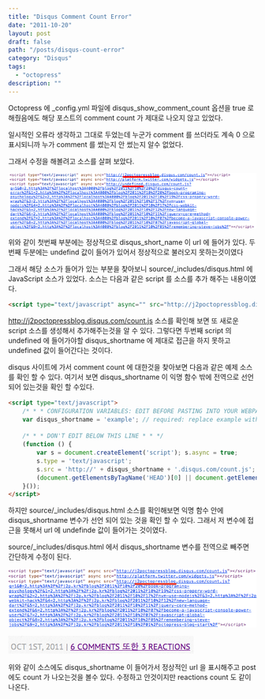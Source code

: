 ```yaml
---
title: "Disqus Comment Count Error"
date: "2011-10-20"
layout: post
draft: false
path: "/posts/disqus-count-error"
category: "Disqus"
tags: 
  - "octopress"
description: ""  
---
```


Octopress 에 \_config.yml 파일에 disqus_show_comment_count 옵션을
true 로 해줬음에도 해당 포스트의 comment count 가 제대로 나오지 않고 있었다.

일시적인 오류라 생각하고 그대로 두었는데 누군가 comment 를 쓰더라도 계속 0 으로 표시되니까 누가 comment 를 썼는지 안 썼는지 알수 없었다.

그래서 수정을 해볼려고 소스를 살펴 보았다.

![disqus error](./disqus_error.png)

위와 같이 첫번째 부분에는 정상적으로 disqus_short_name 이 url 에 들어가 있다.
두번째 두분에는 undefind 값이 들어가 있어서 정상적으로 불러오지 못하는것이였다

그래서 해당 소스가 들어가 있는 부분을 찾아보니 source/\_includes/disqus.html 에 JavaScript 소스가 있었다.
소스는 다음과 같은 script 를 소스를 추가 해주는 내용이였다.

```html
<script type="text/javascript" async="" src="http://j2poctopressblog.disqus.com/count.js"></script>
```

http://j2poctopressblog.disqus.com/count.js 소스를 확인해 보면 또 새로운 script 소스를 생성해서 추가해주는것을 알 수 있다.
그렇다면 두번째 script 의 undefined 에 들어가야할 disqus_shortname 에 제대로 접근을 하지 못하고 undefined 값이 들어간다는 것이다.

disqus 사이트에 가서 comment count 에 대한것을 찾아보면 다음과 같은 예제 소스를 확인 할 수 있다.
여기서 보면 disqus_shortname 이 익명 함수 밖에 전역으로 선언되어 있는것을 확인 할 수있다.

```html
<script type="text/javascript">
    /* * * CONFIGURATION VARIABLES: EDIT BEFORE PASTING INTO YOUR WEBPAGE * * */
    var disqus_shortname = 'example'; // required: replace example with your forum shortname

    /* * * DON'T EDIT BELOW THIS LINE * * */
    (function () {
        var s = document.createElement('script'); s.async = true;
        s.type = 'text/javascript';
        s.src = 'http://' + disqus_shortname + '.disqus.com/count.js';
        (document.getElementsByTagName('HEAD')[0] || document.getElementsByTagName('BODY')[0]).appendChild(s);
    }());
</script>
```

하지만 source/\_includes/disqus.html 소스를 확인해보면 익명 함수 안에 disqus_shortname 변수가 선언 되어 있는 것을 확인 할 수 있다. 그래서 저 변수에 접근을 못해서 url 에 undefinde 값이 들어가는 것이였다.

source/\_includes/disqus.html 에서 disqus_shortname 변수를 전역으로 빼주면 간단하게 수정이 된다.

![disqus error fix](./disqus_error_fix.png)

![disqus count](./disqus_count.png)

위와 같이 소스에도 disqus_shortname 이 들어가서 정상적인 url 을 표시해주고 post 에도 count 가 나오는것을 볼수 있다. 수정하고 안것이지만 reactions count 도 같이 나온다.
